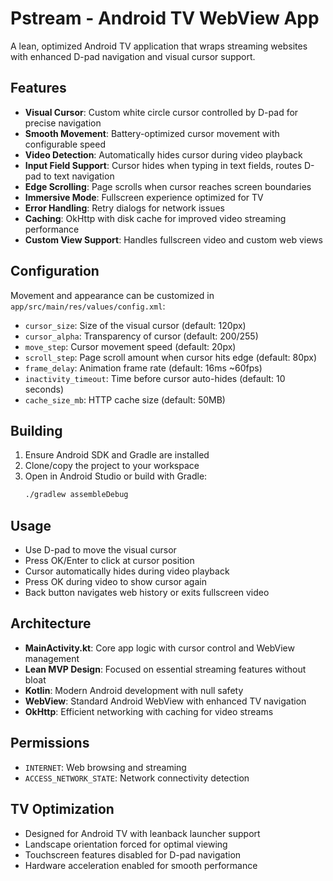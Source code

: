 # Pstream - Android TV WebView App

A lean, optimized Android TV application that wraps streaming websites with enhanced D-pad navigation and visual cursor support.

## Features

- **Visual Cursor**: Custom white circle cursor controlled by D-pad for precise navigation
- **Smooth Movement**: Battery-optimized cursor movement with configurable speed
- **Video Detection**: Automatically hides cursor during video playback
- **Input Field Support**: Cursor hides when typing in text fields, routes D-pad to text navigation
- **Edge Scrolling**: Page scrolls when cursor reaches screen boundaries
- **Immersive Mode**: Fullscreen experience optimized for TV
- **Error Handling**: Retry dialogs for network issues
- **Caching**: OkHttp with disk cache for improved video streaming performance
- **Custom View Support**: Handles fullscreen video and custom web views

## Configuration

Movement and appearance can be customized in `app/src/main/res/values/config.xml`:

- `cursor_size`: Size of the visual cursor (default: 120px)
- `cursor_alpha`: Transparency of cursor (default: 200/255)
- `move_step`: Cursor movement speed (default: 20px)
- `scroll_step`: Page scroll amount when cursor hits edge (default: 80px)
- `frame_delay`: Animation frame rate (default: 16ms ~60fps)
- `inactivity_timeout`: Time before cursor auto-hides (default: 10 seconds)
- `cache_size_mb`: HTTP cache size (default: 50MB)

## Building

1. Ensure Android SDK and Gradle are installed
2. Clone/copy the project to your workspace
3. Open in Android Studio or build with Gradle:
   ```bash
   ./gradlew assembleDebug
   ```

## Usage

- Use D-pad to move the visual cursor
- Press OK/Enter to click at cursor position
- Cursor automatically hides during video playback
- Press OK during video to show cursor again
- Back button navigates web history or exits fullscreen video

## Architecture

- **MainActivity.kt**: Core app logic with cursor control and WebView management
- **Lean MVP Design**: Focused on essential streaming features without bloat
- **Kotlin**: Modern Android development with null safety
- **WebView**: Standard Android WebView with enhanced TV navigation
- **OkHttp**: Efficient networking with caching for video streams

## Permissions

- `INTERNET`: Web browsing and streaming
- `ACCESS_NETWORK_STATE`: Network connectivity detection

## TV Optimization

- Designed for Android TV with leanback launcher support
- Landscape orientation forced for optimal viewing
- Touchscreen features disabled for D-pad navigation
- Hardware acceleration enabled for smooth performance
